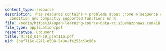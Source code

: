 ```yaml
---
content_type: resource
description: This resource contains 4 problems about prove a sequence converges, necessary
  condition and compactly supported functions on R.
file: /media/https%3A/open-learning-course-data-rc.s3.amazonaws.com/18-014-calculus-with-theory-fall-2010/2baf716c8271e508240efe253cb8c96a_MIT18_014F10_pset11a.pdf
file_type: application/pdf
resourcetype: Document
title: MIT18_014F10_pset11a.pdf
uid: 2baf716c-8271-e508-240e-fe253cb8c96a
---
```

